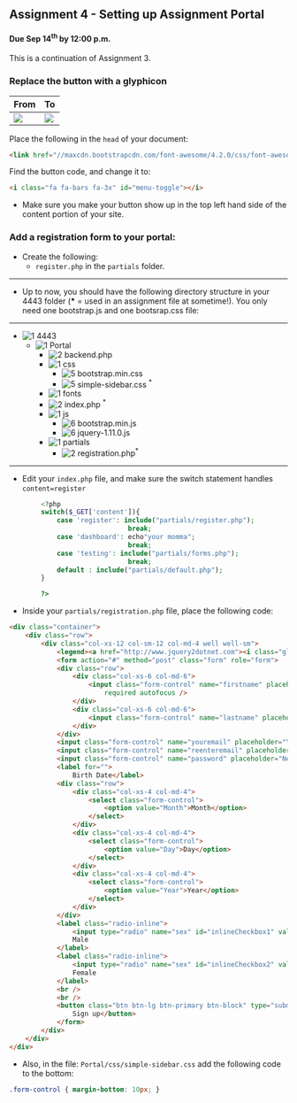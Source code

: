 ## Assignment 4 - Setting up Assignment Portal

#### Due Sep 14<sup>th</sup> by 12:00 p.m.

This is a continuation of Assignment 3.

### Replace the button with a glyphicon

| From    |   To |
|---------|------|
|![](http://f.cl.ly/items/3B1r460M1Q3Q091E1o1N/Screenshot%202014-08-27%2011.52.49.png)|![](http://f.cl.ly/items/3z1B1V0r40032w0C1M2D/Screenshot%202014-08-27%2011.50.08.png)|

Place the following in the `head` of your document:

```html
<link href="//maxcdn.bootstrapcdn.com/font-awesome/4.2.0/css/font-awesome.min.css" rel="stylesheet">
```

Find the button code, and change it to:

```html
<i class="fa fa-bars fa-3x" id="menu-toggle"></i>
```

- Make sure you make your button show up in the top left hand side of the content portion of your site.

### Add a registration form to your portal:

- Create the following:
    - `register.php` in the `partials` folder.

-----

- Up to now, you should have the following directory structure in your 4443 folder (__*__ = used in an assignment file at sometime!). You only need one bootstrap.js and one bootsrap.css file:

-----
- ![1] 4443
	- ![1] Portal
	    - ![2] backend.php
	    - ![1] css
	        - ![5] bootstrap.min.css
	        - ![5] simple-sidebar.css <sup>*</sup>
	    - ![1] fonts
	    - ![2] index.php <sup>*</sup>
	    - ![1] js
	        - ![6] bootstrap.min.js
	        - ![6] jquery-1.11.0.js
	    - ![1] partials
	        - ![2] registration.php<sup>*</sup>

------

- Edit your `index.php` file, and make sure the switch statement handles `content=register`

```php
		<?php
		switch($_GET['content']){
			case 'register': include("partials/register.php");
							  break;
			case 'dashboard': echo"your momma";
							  break;
			case 'testing': include("partials/forms.php");
							  break;
			default : include("partials/default.php");
		}

		?>
```

- Inside your `partials/registration.php` file, place the following code:

```html
<div class="container">
    <div class="row">
        <div class="col-xs-12 col-sm-12 col-md-4 well well-sm">
            <legend><a href="http://www.jquery2dotnet.com"><i class="glyphicon glyphicon-globe"></i></a> Sign up!</legend>
            <form action="#" method="post" class="form" role="form">
            <div class="row">
                <div class="col-xs-6 col-md-6">
                    <input class="form-control" name="firstname" placeholder="First Name" type="text"
                        required autofocus />
                </div>
                <div class="col-xs-6 col-md-6">
                    <input class="form-control" name="lastname" placeholder="Last Name" type="text" required />
                </div>
            </div>
            <input class="form-control" name="youremail" placeholder="Your Email" type="email" />
            <input class="form-control" name="reenteremail" placeholder="Re-enter Email" type="email" />
            <input class="form-control" name="password" placeholder="New Password" type="password" />
            <label for="">
                Birth Date</label>
            <div class="row">
                <div class="col-xs-4 col-md-4">
                    <select class="form-control">
                        <option value="Month">Month</option>
                    </select>
                </div>
                <div class="col-xs-4 col-md-4">
                    <select class="form-control">
                        <option value="Day">Day</option>
                    </select>
                </div>
                <div class="col-xs-4 col-md-4">
                    <select class="form-control">
                        <option value="Year">Year</option>
                    </select>
                </div>
            </div>
            <label class="radio-inline">
                <input type="radio" name="sex" id="inlineCheckbox1" value="male" />
                Male
            </label>
            <label class="radio-inline">
                <input type="radio" name="sex" id="inlineCheckbox2" value="female" />
                Female
            </label>
            <br />
            <br />
            <button class="btn btn-lg btn-primary btn-block" type="submit">
                Sign up</button>
            </form>
        </div>
    </div>
</div>
```
- Also, in the file: `Portal/css/simple-sidebar.css` add the following code to the bottom:

```css
.form-control { margin-bottom: 10px; }
```

[1]: https://cdn1.iconfinder.com/data/icons/stilllife/24x24/filesystems/gnome-fs-directory.png
[2]: http://png-2.findicons.com/files/icons/2360/spirit20/20/file_php.png
[3]: http://www.lecollagiste.com/collanews/themes/lilina/web/media/folder.gif
[4]: http://rs.tudelft.nl/~rlindenbergh/publications/html.gif
[5]: https://cdn4.iconfinder.com/data/icons/spirit20/file-css.png
[6]: https://cdn4.iconfinder.com/data/icons/spirit20/file-js.png
